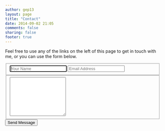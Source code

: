 ```yaml
---
author: gep13
layout: page
title: "Contact"
date: 2014-09-02 21:05
comments: false
sharing: false
footer: true
---
```


Feel free to use any of the links on the left of this page to get in touch with me, or you can use the form below.

<form action="http://getsimpleform.com/messages?form_api_token=1d1302c59aefb2d17cab29b91f47bee9" method="post" class="contact pure-form pure-form-aligned">
    <fieldset class='pure-group'>
        <input autofocus='autofocus' class='pure-input-1' name='name' placeholder='Your Name' required='required' type='text' />
        <input class='pure-input-1' name='email' placeholder='Email Address' required='required' type='email' />
    </fieldset>
    <fieldset class='pure-group'>
        <textarea class='pure-input-1' name='message' placeholder='Your Message' required='required' rows='8'> </textarea>
    </fieldset>
    <button class='pure-button pure-input-1' type='submit'>Send Message</button>
</form>